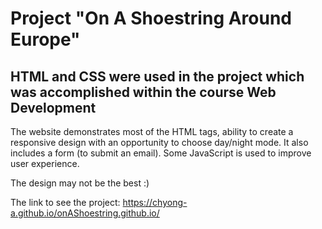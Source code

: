 # Project "On A Shoestring Around Europe"

## HTML and CSS were used in the project which was accomplished within the course Web Development

The website demonstrates most of the HTML tags, ability to create a responsive design with an opportunity to choose day/night mode. 
It also includes a form (to submit an email).
Some JavaScript is used to improve user experience. 

The design may not be the best :)

The link to see the project:
https://chyong-a.github.io/onAShoestring.github.io/

